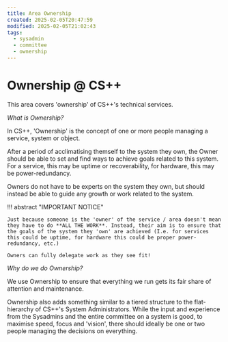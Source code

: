 ```yaml
---
title: Area Ownership
created: 2025-02-05T20:47:59
modified: 2025-02-05T21:02:43
tags:
  - sysadmin
  - committee
  - ownership
---
```


# Ownership @ CS++

This area covers 'ownership' of CS++'s technical services.

*What is Ownership?*

In CS++, 'Ownership' is the concept of one or more people managing a service, system or object.

After a period of acclimatising themself to the system they own, the Owner should be able to set and find ways to achieve goals related to this system. For a service, this may be uptime or recoverability, for hardware, this may be power-redundancy.

Owners do not have to be experts on the system they own, but should instead be able to guide any growth or work related to the system.

!!! abstract "IMPORTANT NOTICE"

	Just because someone is the 'owner' of the service / area doesn't mean they have to do **ALL THE WORK**. Instead, their aim is to ensure that the goals of the system they 'own' are achieved (I.e. for services this could be uptime, for hardware this could be proper power-redundancy, etc.)

	Owners can fully delegate work as they see fit!

*Why do we do Ownership?*

We use Ownership to ensure that everything we run gets its fair share of attention and maintenance.

Ownership also adds something similar to a tiered structure to the flat-hierarchy of CS++'s System Administrators. While the input and experience from the Sysadmins and the entire committee on a system is good, to maximise speed, focus and 'vision', there should ideally be one or two people managing the decisions on everything.
